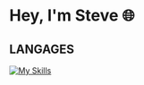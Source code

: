 # Hey, I'm Steve 🌐

## LANGAGES
[![My Skills](https://skillicons.dev/icons?i=c)](https://skillicons.dev)

